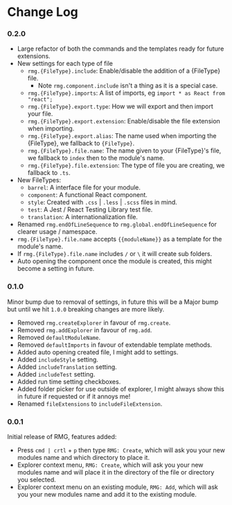 # Change Log

### 0.2.0

-   Large refactor of both the commands and the templates ready for future extensions.
-   New settings for each type of file
    -   `rmg.{FileType}.include`: Enable/disable the addition of a {FileType} file.
        -   Note `rmg.component.include` isn't a thing as it is a special case.
    -   `rmg.{FileType}.imports`: A list of imports, eg `import * as React from "react";`
    -   `rmg.{FileType}.export.type`: How we will export and then import your file.
    -   `rmg.{FileType}.export.extension`: Enable/disable the file extension when importing.
    -   `rmg.{FileType}.export.alias`: The name used when importing the {FileType}, we fallback to `{FileType}`.
    -   `rmg.{FileType}.file.name`: The name given to your {FileType}'s file, we fallback to `index` then to the module's name.
    -   `rmg.{FileType}.file.extension`: The type of file you are creating, we fallback to `.ts`.
-   New FileTypes:
    -   `barrel`: A interface file for your module.
    -   `component`: A functional React component.
    -   `style`: Created with `.css` | `.less` | `.scss` files in mind.
    -   `test`: A Jest / React Testing Library test file.
    -   `translation`: A internationalization file.
-   Renamed `rmg.endOfLineSequence` to `rmg.global.endOfLineSequence` for clearer usage / namespace.
-   `rmg.{FileType}.file.name` accepts `{{moduleName}}` as a template for the module's name.
-   If `rmg.{FileType}.file.name` includes `/` or `\` it will create sub folders.
-   Auto opening the component once the module is created, this might become a setting in future.

### 0.1.0

Minor bump due to removal of settings, in future this will be a Major bump but until we hit `1.0.0` breaking changes are more likely.

-   Removed `rmg.createExplorer` in favour of `rmg.create`.
-   Removed `rmg.addExplorer` in favour of `rmg.add`.
-   Removed `defaultModuleName`.
-   Removed `defaultImports` in favour of extendable template methods.
-   Added auto opening created file, I might add to settings.
-   Added `includeStyle` setting.
-   Added `includeTranslation` setting.
-   Added `includeTest` setting.
-   Added run time setting checkboxes.
-   Added folder picker for use outside of explorer, I might always show this in future if requested or if it annoys me!
-   Renamed `fileExtensions` to `includeFileExtension`.

### 0.0.1

Initial release of RMG, features added:

-   Press `cmd | crtl` + `p` then type `RMG: Create`, which will ask you your new modules name and which directory to place it.
-   Explorer context menu, `RMG: Create`, which will ask you your new modules name and will place it in the directory of the file or directory you selected.
-   Explorer context menu on an existing module, `RMG: Add`, which will ask you your new modules name and add it to the existing module.
